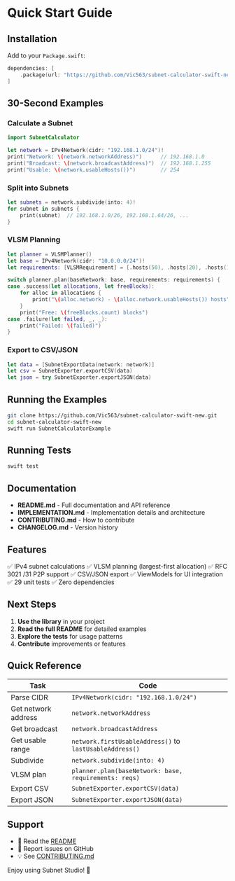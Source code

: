 # Quick Start Guide

## Installation

Add to your `Package.swift`:
```swift
dependencies: [
    .package(url: "https://github.com/Vic563/subnet-calculator-swift-new.git", from: "1.0.0")
]
```

## 30-Second Examples

### Calculate a Subnet
```swift
import SubnetCalculator

let network = IPv4Network(cidr: "192.168.1.0/24")!
print("Network: \(network.networkAddress)")      // 192.168.1.0
print("Broadcast: \(network.broadcastAddress)")  // 192.168.1.255
print("Usable: \(network.usableHosts())")        // 254
```

### Split into Subnets
```swift
let subnets = network.subdivide(into: 4)!
for subnet in subnets {
    print(subnet)  // 192.168.1.0/26, 192.168.1.64/26, ...
}
```

### VLSM Planning
```swift
let planner = VLSMPlanner()
let base = IPv4Network(cidr: "10.0.0.0/24")!
let requirements: [VLSMRequirement] = [.hosts(50), .hosts(20), .hosts(10)]

switch planner.plan(baseNetwork: base, requirements: requirements) {
case .success(let allocations, let freeBlocks):
    for alloc in allocations {
        print("\(alloc.network) - \(alloc.network.usableHosts()) hosts")
    }
    print("Free: \(freeBlocks.count) blocks")
case .failure(let failed, _, _):
    print("Failed: \(failed)")
}
```

### Export to CSV/JSON
```swift
let data = [SubnetExportData(network: network)]
let csv = SubnetExporter.exportCSV(data)
let json = try SubnetExporter.exportJSON(data)
```

## Running the Examples

```bash
git clone https://github.com/Vic563/subnet-calculator-swift-new.git
cd subnet-calculator-swift-new
swift run SubnetCalculatorExample
```

## Running Tests

```bash
swift test
```

## Documentation

- **README.md** - Full documentation and API reference
- **IMPLEMENTATION.md** - Implementation details and architecture
- **CONTRIBUTING.md** - How to contribute
- **CHANGELOG.md** - Version history

## Features

✅ IPv4 subnet calculations
✅ VLSM planning (largest-first allocation)
✅ RFC 3021 /31 P2P support
✅ CSV/JSON export
✅ ViewModels for UI integration
✅ 29 unit tests
✅ Zero dependencies

## Next Steps

1. **Use the library** in your project
2. **Read the full README** for detailed examples
3. **Explore the tests** for usage patterns
4. **Contribute** improvements or features

## Quick Reference

| Task | Code |
|------|------|
| Parse CIDR | `IPv4Network(cidr: "192.168.1.0/24")` |
| Get network address | `network.networkAddress` |
| Get broadcast | `network.broadcastAddress` |
| Get usable range | `network.firstUsableAddress()` to `lastUsableAddress()` |
| Subdivide | `network.subdivide(into: 4)` |
| VLSM plan | `planner.plan(baseNetwork: base, requirements: reqs)` |
| Export CSV | `SubnetExporter.exportCSV(data)` |
| Export JSON | `SubnetExporter.exportJSON(data)` |

## Support

- 📖 Read the [README](README.md)
- 🐛 Report issues on GitHub
- 💡 See [CONTRIBUTING.md](CONTRIBUTING.md)

Enjoy using Subnet Studio! 🎉

